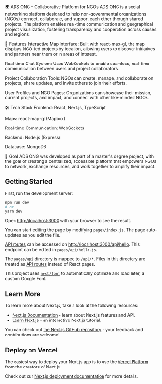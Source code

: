 🌍 ADS ONG – Collaborative Platform for NGOs
ADS ONG is a social networking platform designed to help non-governmental organizations (NGOs) connect, collaborate, and support each other through shared projects. The platform enables real-time communication and geographical project visualization, fostering transparency and cooperation across causes and regions.

🚀 Features
Interactive Map Interface:
Built with react-map-gl, the map displays NGO-led projects by location, allowing users to discover initiatives and partners near them or in areas of interest.

Real-time Chat System:
Uses WebSockets to enable seamless, real-time communication between users and project collaborators.

Project Collaboration Tools:
NGOs can create, manage, and collaborate on projects, share updates, and invite others to join their efforts.

User Profiles and NGO Pages:
Organizations can showcase their mission, current projects, and impact, and connect with other like-minded NGOs.

🛠️ Tech Stack
Frontend: React, Next.js, TypeScript

Maps: react-map-gl (Mapbox)

Real-time Communication: WebSockets

Backend: Node.js (Express)

Database: MongoDB

🌱 Goal
ADS ONG was developed as part of a master's degree project, with the goal of creating a centralized, accessible platform that empowers NGOs to network, exchange resources, and work together to amplify their impact.


## Getting Started

First, run the development server:

```bash
npm run dev
# or
yarn dev
```

Open [http://localhost:3000](http://localhost:3000) with your browser to see the result.

You can start editing the page by modifying `pages/index.js`. The page auto-updates as you edit the file.

[API routes](https://nextjs.org/docs/api-routes/introduction) can be accessed on [http://localhost:3000/api/hello](http://localhost:3000/api/hello). This endpoint can be edited in `pages/api/hello.js`.

The `pages/api` directory is mapped to `/api/*`. Files in this directory are treated as [API routes](https://nextjs.org/docs/api-routes/introduction) instead of React pages.

This project uses [`next/font`](https://nextjs.org/docs/basic-features/font-optimization) to automatically optimize and load Inter, a custom Google Font.

## Learn More

To learn more about Next.js, take a look at the following resources:

- [Next.js Documentation](https://nextjs.org/docs) - learn about Next.js features and API.
- [Learn Next.js](https://nextjs.org/learn) - an interactive Next.js tutorial.

You can check out [the Next.js GitHub repository](https://github.com/vercel/next.js/) - your feedback and contributions are welcome!

## Deploy on Vercel

The easiest way to deploy your Next.js app is to use the [Vercel Platform](https://vercel.com/new?utm_medium=default-template&filter=next.js&utm_source=create-next-app&utm_campaign=create-next-app-readme) from the creators of Next.js.

Check out our [Next.js deployment documentation](https://nextjs.org/docs/deployment) for more details.

